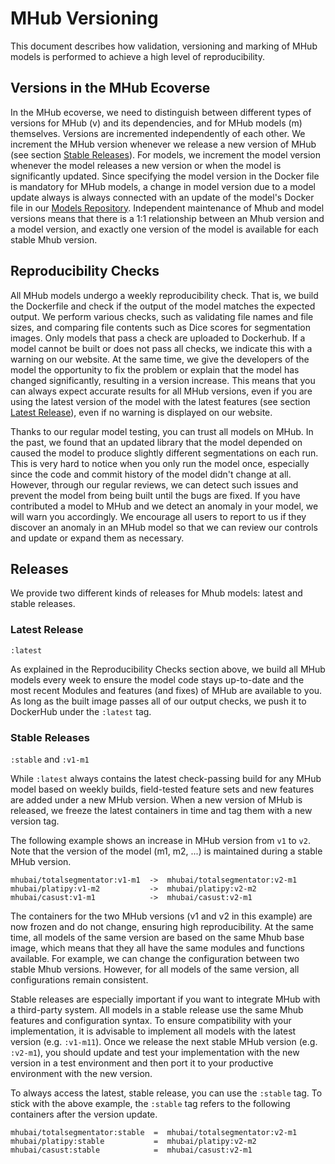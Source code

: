 # MHub Versioning

This document describes how validation, versioning and marking of MHub models is performed to achieve a high level of reproducibility.

## Versions in the MHub Ecoverse

In the MHub ecoverse, we need to distinguish between different types of versions for MHub (v) and its dependencies, and for MHub models (m) themselves. Versions are incremented independently of each other. We increment the MHub version whenever we release a new version of MHub (see section [Stable Releases](versioning.md#stable-releases)). For models, we increment the model version whenever the model releases a new version or when the model is significantly updated. Since specifying the model version in the Docker file is mandatory for MHub models, a change in model version due to a model update always is always connected with an update of the model's Docker file in our [Models Repository](https://github.com/MHubAI/models/). Independent maintenance of Mhub and model versions means that there is a 1:1 relationship between an Mhub version and a model version, and exactly one version of the model is available for each stable Mhub version.

## Reproducibility Checks

All MHub models undergo a weekly reproducibility check. That is, we build the Dockerfile and check if the output of the model matches the expected output. We perform various checks, such as validating file names and file sizes, and comparing file contents such as Dice scores for segmentation images. Only models that pass a check are uploaded to Dockerhub. If a model cannot be built or does not pass all checks, we indicate this with a warning on our website. At the same time, we give the developers of the model the opportunity to fix the problem or explain that the model has changed significantly, resulting in a version increase. This means that you can always expect accurate results for all MHub versions, even if you are using the latest version of the model with the latest features (see section [Latest Release](versioning.md#latest-release)), even if no warning is displayed on our website.

Thanks to our regular model testing, you can trust all models on MHub. In the past, we found that an updated library that the model depended on caused the model to produce slightly different segmentations on each run. This is very hard to notice when you only run the model once, especially since the code and commit history of the model didn't change at all. However, through our regular reviews, we can detect such issues and prevent the model from being built until the bugs are fixed. If you have contributed a model to MHub and we detect an anomaly in your model, we will warn you accordingly. We encourage all users to report to us if they discover an anomaly in an MHub model so that we can review our controls and update or expand them as necessary.

## Releases

We provide two different kinds of releases for Mhub models: latest and stable releases.

### Latest Release

`:latest`

As explained in the Reproducibility Checks section above, we build all MHub models every week to ensure the model code stays up-to-date and the most recent Modules and features (and fixes) of MHub are available to you. As long as the built image passes all of our output checks, we push it to DockerHub under the `:latest` tag.

### Stable Releases

`:stable` and `:v1-m1`

While `:latest` always contains the latest check-passing build for any MHub model based on weekly builds, field-tested feature sets and new features are added under a new MHub version. When a new version of MHub is released, we freeze the latest containers in time and tag them with a new version tag.

The following example shows an increase in MHub version from `v1` to `v2`. Note that the version of the model (m1, m2, ...) is maintained during a stable MHub version.

```text
mhubai/totalsegmentator:v1-m1  ->  mhubai/totalsegmentator:v2-m1
mhubai/platipy:v1-m2           ->  mhubai/platipy:v2-m2
mhubai/casust:v1-m1            ->  mhubai/casust:v2-m1
```

The containers for the two MHub versions (v1 and v2 in this example) are now frozen and do not change, ensuring high reproducibility. At the same time, all models of the same version are based on the same Mhub base image, which means that they all have the same modules and functions available. For example, we can change the configuration between two stable Mhub versions. However, for all models of the same version, all configurations remain consistent.

Stable releases are especially important if you want to integrate MHub with a third-party system. All models in a stable release use the same Mhub features and configuration syntax. To ensure compatibility with your implementation, it is advisable to implement all models with the latest version (e.g. `:v1-m11`). Once we release the next stable MHub version (e.g. `:v2-m1`), you should update and test your implementation with the new version in a test environment and then port it to your productive environment with the new version.

To always access the latest, stable release, you can use the `:stable` tag. To stick with the above example, the `:stable` tag refers to the following containers after the version update.

```text
mhubai/totalsegmentator:stable  =  mhubai/totalsegmentator:v2-m1
mhubai/platipy:stable           =  mhubai/platipy:v2-m2
mhubai/casust:stable            =  mhubai/casust:v2-m1
```
